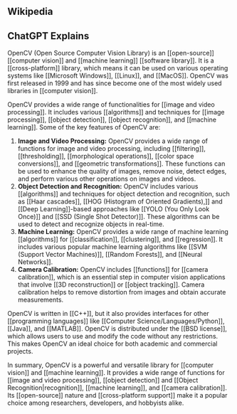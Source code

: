 ## Wikipedia



## ChatGPT Explains

OpenCV (Open Source Computer Vision Library) is an [[open-source]] [[computer vision]] and [[machine learning]] [[software library]]. It is a [[cross-platform]] library, which means it can be used on various operating systems like [[Microsoft Windows]], [[Linux]], and [[MacOS]]. OpenCV was first released in 1999 and has since become one of the most widely used libraries in [[computer vision]].

OpenCV provides a wide range of functionalities for [[image and video processing]]. It includes various [[algorithms]] and techniques for [[image processing]], [[object detection]], [[object recognition]], and [[machine learning]]. Some of the key features of OpenCV are:

1. **Image and Video Processing:** OpenCV provides a wide range of functions for image and video processing, including [[filtering]], [[thresholding]], [[morphological operations]], [[color space conversions]], and [[geometric transformations]]. These functions can be used to enhance the quality of images, remove noise, detect edges, and perform various other operations on images and videos.
2. **Object Detection and Recognition:** OpenCV includes various [[algorithms]] and techniques for object detection and recognition, such as [[Haar cascades]], [[HOG (Histogram of Oriented Gradients),]] and [[Deep Learning]]-based approaches like [[YOLO (You Only Look Once)]] and [[SSD (Single Shot Detector)]]. These algorithms can be used to detect and recognize objects in real-time.
3. **Machine Learning:** OpenCV provides a wide range of machine learning [[algorithms]] for [[classification]], [[clustering]], and [[regression]]. It includes various popular machine learning algorithms like [[SVM (Support Vector Machines)]], [[Random Forests]], and [[Neural Networks]].
5. **Camera Calibration:** OpenCV includes [[functions]] for [[camera calibration]], which is an essential step in computer vision applications that involve [[3D reconstruction]] or [[object tracking]]. Camera calibration helps to remove distortion from images and obtain accurate measurements.

OpenCV is written in [[C++]], but it also provides interfaces for other [[programming languages]] like [[Computer Science/Languages/Python]], [[Java]], and [[MATLAB]]. OpenCV is distributed under the [[BSD license]], which allows users to use and modify the code without any restrictions. This makes OpenCV an ideal choice for both academic and commercial projects.

In summary, OpenCV is a powerful and versatile library for [[computer vision]] and [[machine learning]]. It provides a wide range of functions for [[image and video processing]], [[object detection]] and [[Object Recognition|recognition]], [[machine learning]], and [[camera calibration]]. Its [[open-source]] nature and [[cross-platform support]] make it a popular choice among researchers, developers, and hobbyists alike.